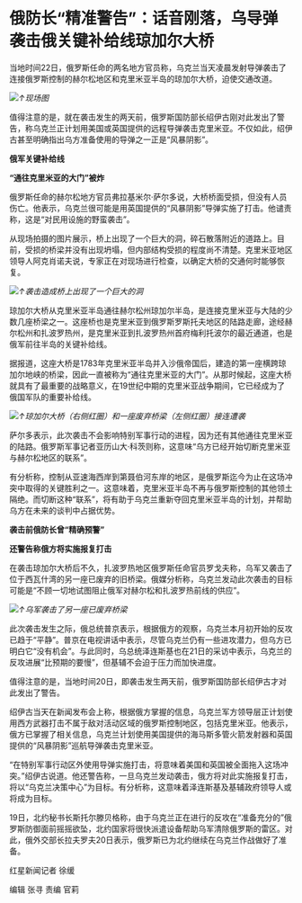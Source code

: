 

# 俄防长“精准警告”：话音刚落，乌导弹袭击俄关键补给线琼加尔大桥

当地时间22日，俄罗斯任命的两名地方官员称，乌克兰当天凌晨发射导弹袭击了连接俄罗斯控制的赫尔松地区和克里米亚半岛的琼加尔大桥，迫使交通改道。

![](https://inews.gtimg.com/om_bt/OlgB0Tkmnhm5wa74mD8rrKr8aY-C-yn2KfKL3MZ35_pu4AA/1000)_↑现场图_

值得注意的是，就在袭击发生的两天前，俄罗斯国防部长绍伊古刚对此发出了警告，称乌克兰正计划用美国或英国提供的远程导弹袭击克里米亚。不仅如此，绍伊古甚至明确指出乌方准备使用的导弹之一正是“风暴阴影”。

**俄军关键补给线**

**“通往克里米亚的大门”被炸**

俄罗斯任命的赫尔松地方官员弗拉基米尔·萨尔多说，大桥桥面受损，但没有人员伤亡。他表示，乌克兰很可能是用英国提供的“风暴阴影”导弹实施了打击。他谴责称，这是“对民用设施的野蛮袭击”。

从现场拍摄的图片展示，桥上出现了一个巨大的洞，碎石散落附近的道路上。目前，受损的桥梁并没有出现坍塌，但内部结构受损的程度尚不清楚。克里米亚地区领导人阿克肖诺夫说，专家正在对现场进行检查，以确定大桥的交通何时能够恢复。

![](https://inews.gtimg.com/om_bt/OkXbtseSp6rESXmkx3EeaL12lgPxWnZvC8KFK9hULEUGAAA/1000)_↑袭击造成桥上出现了一个巨大的洞_

琼加尔大桥从克里米亚半岛通往赫尔松州琼加尔半岛，是连接克里米亚与大陆的少数几座桥梁之一。这座桥也是克里米亚到俄罗斯罗斯托夫地区的陆路走廊，途经赫尔松州和扎波罗热州，是克里米亚到扎波罗热州首府梅利托波尔的最近通道，也是俄军前往半岛的关键补给线。

据报道，这座大桥是1783年克里米亚半岛并入沙俄帝国后，建造的第一座横跨琼加尔地峡的桥梁，因此一直被称为“通往克里米亚的大门”。从那时候起，这座大桥就具有了最重要的战略意义，在19世纪中期的克里米亚战争期间，它已经成为了俄国军队的重要补给线。

![](https://inews.gtimg.com/om_bt/OQPNCsisUYzn3lf9uLTbJ3E3e2kIQ5cuIRd-cJB0JnzMkAA/1000)_↑琼加尔大桥（右侧红圈）和一座废弃桥梁（左侧红圈）接连遭袭_

萨尔多表示，此次袭击不会影响特别军事行动的进程，因为还有其他通往克里米亚的陆路。俄罗斯军事记者亚历山大·科茨则称，这意味“乌方已经开始切断克里米亚与赫尔松地区的联系”。

有分析称，控制从亚速海西岸到第聂伯河东岸的地区，是俄罗斯迄今为止在这场冲突中取得的关键胜利之一。这意味着，克里米亚半岛不再与俄罗斯控制的其他领土隔绝。而切断这种“联系”，将有助于乌克兰重新夺回克里米亚半岛的计划，并帮助乌方在未来的谈判中占据优势。

**袭击前俄防长曾“精确预警”**

**还警告称俄方将实施报复打击**

在袭击琼加尔大桥后不久，扎波罗热地区俄罗斯任命官员罗戈夫称，乌军又袭击了位于西瓦什湾的另一座已废弃的旧桥梁。俄媒分析称，乌克兰发动此次袭击的目标可能是“不顾一切地试图阻止俄军对赫尔松和扎波罗热前线的供应”。

![](https://inews.gtimg.com/om_bt/O-A6KyNoxFnmPUXZqraFxe8jClEZ12byBPTl0VGRsjEd4AA/1000)_↑乌军袭击了另一座已废弃桥梁_

此次袭击发生之际，俄总统普京表示，根据俄方的观察，乌克兰本月初开始的反攻已趋于“平静”。普京在电视讲话中表示，尽管乌克兰仍有一些进攻潜力，但乌方已明白它“没有机会”。与此同时，乌总统泽连斯基也在21日的采访中表示，乌克兰的反攻进展“比预期的要慢”，但基辅不会迫于压力而加快进度。

值得注意的是，当地时间20日，即袭击发生两天前，俄罗斯国防部长绍伊古才对此发出了警告。

绍伊古当天在新闻发布会上称，根据俄方掌握的信息，乌克兰军方领导层正计划使用西方武器打击不属于敌对活动区域的俄罗斯控制地区，包括克里米亚。他表示，俄方已掌握了相关信息，乌克兰计划使用美国提供的海马斯多管火箭发射器和英国提供的“风暴阴影”巡航导弹袭击克里米亚。

“在特别军事行动区外使用导弹实施打击，将意味着美国和英国被全面拖入这场冲突。”绍伊古说道。他还警告称，一旦乌克兰发动袭击，俄方将对此实施报复打击，将以“乌克兰决策中心”为目标。有分析称，这意味着泽连斯基及基辅政府领导人或将成为目标。

19日，北约秘书长斯托尔滕贝格称，由于乌克兰正在进行的反攻在“准备充分的”俄罗斯防御面前摇摇欲坠，北约国家将很快派遣设备帮助乌军清除俄罗斯的雷区。对此，俄外交部长拉夫罗夫20日表示，俄罗斯已为北约继续在乌克兰作战做好了准备。

红星新闻记者 徐缓

编辑 张寻 责编 官莉

